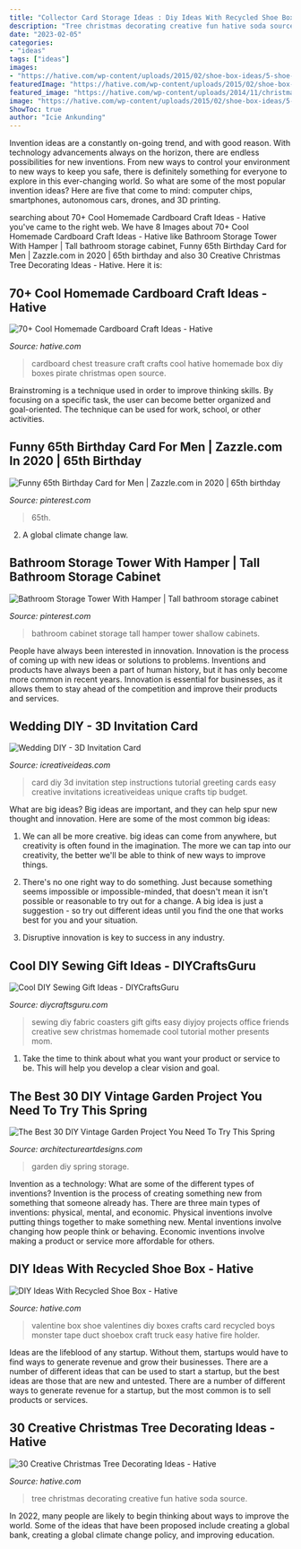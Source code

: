 ```yaml
---
title: "Collector Card Storage Ideas : Diy Ideas With Recycled Shoe Box"
description: "Tree christmas decorating creative fun hative soda source"
date: "2023-02-05"
categories:
- "ideas"
tags: ["ideas"]
images:
- "https://hative.com/wp-content/uploads/2015/02/shoe-box-ideas/5-shoe-box-craft-ideas.jpg"
featuredImage: "https://hative.com/wp-content/uploads/2015/02/shoe-box-ideas/5-shoe-box-craft-ideas.jpg"
featured_image: "https://hative.com/wp-content/uploads/2014/11/christmas-tree-decorating-ideas/24-christmas-tree-decorating-ideas.jpg"
image: "https://hative.com/wp-content/uploads/2015/02/shoe-box-ideas/5-shoe-box-craft-ideas.jpg"
ShowToc: true
author: "Icie Ankunding"
---
```



Invention ideas are a constantly on-going trend, and with good reason. With technology advancements always on the horizon, there are endless possibilities for new inventions. From new ways to control your environment to new ways to keep you safe, there is definitely something for everyone to explore in this ever-changing world. So what are some of the most popular invention ideas? Here are five that come to mind: computer chips, smartphones, autonomous cars, drones, and 3D printing.

	

		
searching about 70+ Cool Homemade Cardboard Craft Ideas - Hative you've came to the right web. We have 8 Images about 70+ Cool Homemade Cardboard Craft Ideas - Hative like Bathroom Storage Tower With Hamper | Tall bathroom storage cabinet, Funny 65th Birthday Card for Men | Zazzle.com in 2020 | 65th birthday and also 30 Creative Christmas Tree Decorating Ideas - Hative. Here it is:
		
    
## 70+ Cool Homemade Cardboard Craft Ideas - Hative

<img loading=lazy src="http://hative.com/wp-content/uploads/2014/04/cardboard-crafts/1-cardboard-treasure-chest.jpg" onerror="this.onerror=null;this.src='https://tse1.mm.bing.net/th?id=OIP.lZnKs_CCwscwC6OqG8SCRAHaEb&amp;pid=15.1';" alt="70+ Cool Homemade Cardboard Craft Ideas - Hative">

_Source: hative.com_

>cardboard chest treasure craft crafts cool hative homemade box diy boxes pirate christmas open source. 

	

Brainstroming is a technique used in order to improve thinking skills. By focusing on a specific task, the user can become better organized and goal-oriented. The technique can be used for work, school, or other activities.

    
## Funny 65th Birthday Card For Men | Zazzle.com In 2020 | 65th Birthday

<img loading=lazy src="https://i.pinimg.com/736x/a4/61/f3/a461f3d2ab9a98f25eb427b58639bdd2.jpg" onerror="this.onerror=null;this.src='https://tse1.mm.bing.net/th?id=OIP.XMiBXc2AU_g5DYOUogknMAHaHa&amp;pid=15.1';" alt="Funny 65th Birthday Card for Men | Zazzle.com in 2020 | 65th birthday">

_Source: pinterest.com_

>65th. 

	

2. A global climate change law.

    
## Bathroom Storage Tower With Hamper | Tall Bathroom Storage Cabinet

<img loading=lazy src="https://i.pinimg.com/736x/54/c2/d6/54c2d694f1def1f332ae8dd9456d2f60.jpg" onerror="this.onerror=null;this.src='https://tse1.mm.bing.net/th?id=OIP.8F2HLNtgBu5MCkxhcIJORAHaLG&amp;pid=15.1';" alt="Bathroom Storage Tower With Hamper | Tall bathroom storage cabinet">

_Source: pinterest.com_

>bathroom cabinet storage tall hamper tower shallow cabinets. 

	

People have always been interested in innovation. Innovation is the process of coming up with new ideas or solutions to problems. Inventions and products have always been a part of human history, but it has only become more common in recent years. Innovation is essential for businesses, as it allows them to stay ahead of the competition and improve their products and services.

    
## Wedding DIY - 3D Invitation Card

<img loading=lazy src="https://www.icreativeideas.com/wp-content/uploads/2014/02/DIY-3D-Wedding-Card-thumb.jpg" onerror="this.onerror=null;this.src='https://tse3.mm.bing.net/th?id=OIP.5yJk2nQ2ouBMvcPYPWQqkwHaEq&amp;pid=15.1';" alt="Wedding DIY - 3D Invitation Card">

_Source: icreativeideas.com_

>card diy 3d invitation step instructions tutorial greeting cards easy creative invitations icreativeideas unique crafts tip budget. 

	

What are big ideas?
Big ideas are important, and they can help spur new thought and innovation. Here are some of the most common big ideas:
1. We can all be more creative. big ideas can come from anywhere, but creativity is often found in the imagination. The more we can tap into our creativity, the better we'll be able to think of new ways to improve things.

2. There's no one right way to do something. Just because something seems impossible or impossible-minded, that doesn't mean it isn't possible or reasonable to try out for a change. A big idea is just a suggestion - so try out different ideas until you find the one that works best for you and your situation.

3. Disruptive innovation is key to success in any industry.

    
## Cool DIY Sewing Gift Ideas - DIYCraftsGuru

<img loading=lazy src="https://www.diycraftsguru.com/wp-content/uploads/2016/03/02-sewing-gifts-featured-image.jpg" onerror="this.onerror=null;this.src='https://tse1.mm.bing.net/th?id=OIP.mbWr3vxAlDZuSskwyasG3QHaNC&amp;pid=15.1';" alt="Cool DIY Sewing Gift Ideas - DIYCraftsGuru">

_Source: diycraftsguru.com_

>sewing diy fabric coasters gift gifts easy diyjoy projects office friends creative sew christmas homemade cool tutorial mother presents mom. 

	

1. Take the time to think about what you want your product or service to be. This will help you develop a clear vision and goal.

    
## The Best 30 DIY Vintage Garden Project You Need To Try This Spring

<img loading=lazy src="https://www.architectureartdesigns.com/wp-content/uploads/2014/03/219-630x945.jpg" onerror="this.onerror=null;this.src='https://tse1.mm.bing.net/th?id=OIP.s6hACiUghUz5t9i83_F8DQHaLH&amp;pid=15.1';" alt="The Best 30 DIY Vintage Garden Project You Need To Try This Spring">

_Source: architectureartdesigns.com_

>garden diy spring storage. 

	

Invention as a technology: What are some of the different types of inventions?
Invention is the process of creating something new from something that someone already has. There are three main types of inventions: physical, mental, and economic. Physical inventions involve putting things together to make something new. Mental inventions involve changing how people think or behaving. Economic inventions involve making a product or service more affordable for others.

    
## DIY Ideas With Recycled Shoe Box - Hative

<img loading=lazy src="https://hative.com/wp-content/uploads/2015/02/shoe-box-ideas/5-shoe-box-craft-ideas.jpg" onerror="this.onerror=null;this.src='https://tse2.mm.bing.net/th?id=OIP.Lw8W__K7H1Ke0S7GGiLaPgHaPu&amp;pid=15.1';" alt="DIY Ideas With Recycled Shoe Box - Hative">

_Source: hative.com_

>valentine box shoe valentines diy boxes crafts card recycled boys monster tape duct shoebox craft truck easy hative fire holder. 

	

Ideas are the lifeblood of any startup. Without them, startups would have to find ways to generate revenue and grow their businesses. There are a number of different ideas that can be used to start a startup, but the best ideas are those that are new and untested. There are a number of different ways to generate revenue for a startup, but the most common is to sell products or services.

    
## 30 Creative Christmas Tree Decorating Ideas - Hative

<img loading=lazy src="https://hative.com/wp-content/uploads/2014/11/christmas-tree-decorating-ideas/24-christmas-tree-decorating-ideas.jpg" onerror="this.onerror=null;this.src='https://tse3.mm.bing.net/th?id=OIP.YeOqVRUFV-Obdu6qkgwl0wHaM8&amp;pid=15.1';" alt="30 Creative Christmas Tree Decorating Ideas - Hative">

_Source: hative.com_

>tree christmas decorating creative fun hative soda source. 

	

In 2022, many people are likely to begin thinking about ways to improve the world. Some of the ideas that have been proposed include creating a global bank, creating a global climate change policy, and improving education.

